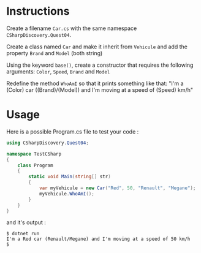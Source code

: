 # Instructions

Create a filename `Car.cs` with the same namespace `CSharpDiscovery.Quest04`.

Create a class named `Car` and make it inherit from `Vehicule` and add the property `Brand` and `Model` (both string)

Using the keyword `base()`, create a constructor that requires the following arguments: `Color`, `Speed`, `Brand` and `Model`

Redefine the method `WhoAmI` so that it prints something like that: "I'm a (Color) car ((Brand)/(Model)) and I'm moving at a speed of (Speed) km/h"

# Usage

Here is a possible Program.cs file to test your code :

```c#
using CSharpDiscovery.Quest04;

namespace TestCSharp
{
    class Program
    {
        static void Main(string[] str)
        {
            var myVehicule = new Car("Red", 50, "Renault", "Megane");
            myVehicule.WhoAmI();
        }
    }
}
```

and it's output :

```
$ dotnet run
I'm a Red car (Renault/Megane) and I'm moving at a speed of 50 km/h
$
```

